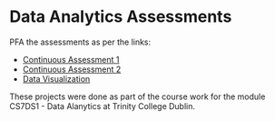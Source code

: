 # Data Analytics Assessments

PFA the assessments as per the links:

* [Continuous Assessment 1](https://github.com/mukeshmk/r-project/tree/master/ca1)
* [Continuous Assessment 2](https://github.com/mukeshmk/r-project/tree/master/ca2)
* [Data Visualization](https://github.com/mukeshmk/r-project/tree/master/ggplot-assignment)

These projects were done as part of the course work for the module CS7DS1 - Data Alanytics at Trinity College Dublin.
